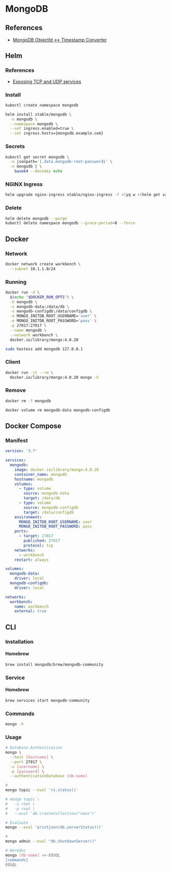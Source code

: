 # MongoDB

<!--
https://www.linkedin.com/learning/nosql-essential-training/
https://www.linkedin.com/learning/learning-mongodb/
-->

## References

- [MongoDB ObjectId ↔ Timestamp Converter](https://steveridout.github.io/mongo-object-time/)

## Helm

### References

- [Exposing TCP and UDP services](https://github.com/kubernetes/ingress-nginx/blob/master/docs/user-guide/exposing-tcp-udp-services.md)

### Install

```sh
kubectl create namespace mongodb
```

```sh
helm install stable/mongodb \
  -n mongodb \
  --namespace mongodb \
  --set ingress.enabled=true \
  --set ingress.hosts={mongodb.example.com}
```

### Secrets

```sh
kubectl get secret mongodb \
  -o jsonpath='{.data.mongodb-root-password}' \
  -n mongodb | \
    base64 --decode; echo
```

### NGINX Ingress

```sh
helm upgrade nginx-ingress stable/nginx-ingress -f <(yq w <(helm get values nginx-ingress) tcp.27017 mongodb/mongodb:27017)
```

### Delete

```sh
helm delete mongodb --purge
kubectl delete namespace mongodb --grace-period=0 --force
```

<!-- ```sh
helm get values nginx-ingress > ./current-values.yaml
```

Adjust `^tcp: ` value:

```sh
vim ./current-values.yaml
```

```sh
helm upgrade nginx-ingress stable/nginx-ingress -f ./current-values.yaml
```

```sh
rm ./current-values.yaml
``` -->

## Docker

### Network

```sh
docker network create workbench \
  --subnet 10.1.1.0/24
```

### Running

```sh
docker run -d \
  $(echo "$DOCKER_RUN_OPTS") \
  -h mongodb \
  -v mongodb-data:/data/db \
  -v mongodb-configdb:/data/configdb \
  -e MONGO_INITDB_ROOT_USERNAME='user' \
  -e MONGO_INITDB_ROOT_PASSWORD='pass' \
  -p 27017:27017 \
  --name mongodb \
  --network workbench \
  docker.io/library/mongo:4.0.20
```

```sh
sudo hostess add mongodb 127.0.0.1
```

### Client

```sh
docker run -it --rm \
  docker.io/library/mongo:4.0.20 mongo -h
```

### Remove

```sh
docker rm -f mongodb

docker volume rm mongodb-data mongodb-configdb
```

## Docker Compose

### Manifest

```yaml
version: '3.7'

services:
  mongodb:
    image: docker.io/library/mongo:4.0.20
    container_name: mongodb
    hostname: mongodb
    volumes:
      - type: volume
        source: mongodb-data
        target: /data/db
      - type: volume
        source: mongodb-configdb
        target: /data/configdb
    environment:
      MONGO_INITDB_ROOT_USERNAME: user
      MONGO_INITDB_ROOT_PASSWORD: pass
    ports:
      - target: 27017
        published: 27017
        protocol: tcp
    networks:
      - workbench
    restart: always

volumes:
  mongodb-data:
    driver: local
  mongodb-configdb:
    driver: local

networks:
  workbench:
    name: workbench
    external: true
```

## CLI

### Installation

#### Homebrew

```sh
brew install mongodb/brew/mongodb-community
```

### Service

#### Homebrew

```sh
brew services start mongodb-community
```

### Commands

```sh
mongo -h
```

### Usage

```sh
# Database Authentication
mongo \
  --host [hostname] \
  --port 27017 \
  -u [username] \
  -p [password] \
  --authenticationDatabase [db-name]

#
mongo topic --eval 'rs.status()'

# mongo topic \
#   -u root \
#   -p root \
#   --eval 'db.createCollection("news")'

# Evaluate
mongo --eval 'printjson(db.serverStatus())'

#
mongo admin --eval "db.shutdownServer()"

# Heredoc
mongo [db-name] <<-EOSQL
[commands]
EOSQL
```
